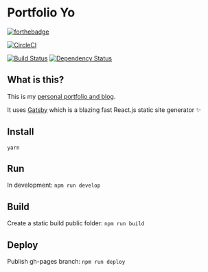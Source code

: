# Portfolio Yo

[![forthebadge](http://forthebadge.com/images/badges/contains-cat-gifs.svg)](http://forthebadge.com)

[![CircleCI](https://circleci.com/gh/livingincircuits/portfolio/tree/master.svg?style=svg)](https://circleci.com/gh/livingincircuits/portfolio/tree/master)

[![Build Status](https://travis-ci.org/livingincircuits/portfolio.svg)](https://travis-ci.org/livingincircuits/portfolio)
[![Dependency Status](https://david-dm.org/livingincircuits/portfolio.svg)](https://david-dm.org/livingincircuits/portfolio)

## What is this?

This is my [personal portfolio and blog](http://www.livingincircuits.co.uk). 

It uses [Gatsby](https://github.com/gatsbyjs/gatsby) which is a blazing fast React.js static site generator :sparkles:

## Install
`yarn`

## Run
In development: `npm run develop`

## Build
Create a static build public folder: `npm run build`

## Deploy
Publish gh-pages branch: `npm run deploy`
